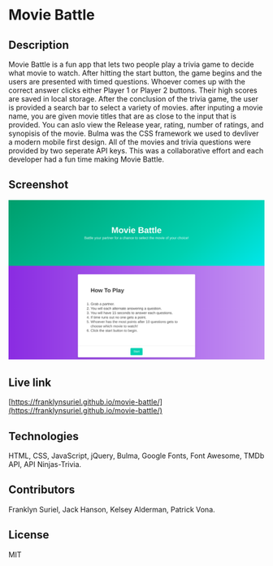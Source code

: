 # Movie Battle

## Description

Movie Battle is a fun app that lets two people play a trivia game to decide what movie to watch. After hitting the start button, the game begins and the users are presented with timed questions. Whoever comes up with the correct answer clicks either Player 1 or Player 2 buttons. Their high scores are saved in local storage. After the conclusion of the trivia game, the user is provided a search bar to select a variety of movies. after inputing a movie name, you are given movie titles that are as close to the input that is provided. You can aslo view the Release year, rating, number of ratings, and synopisis of the movie. Bulma was the CSS framework we used to devliver a modern mobile first design. All of the movies and trivia questions were provided by two seperate API keys. This was a collaborative effort and each developer had a fun time making Movie Battle.

## Screenshot

![computer](./assets/Pictures/README-Pic.png)

## Live link

[https://franklynsuriel.github.io/movie-battle/](https://franklynsuriel.github.io/movie-battle/)

## Technologies

HTML, CSS, JavaScript, jQuery, Bulma, Google Fonts, Font Awesome, TMDb API, API Ninjas-Trivia.

## Contributors

Franklyn Suriel, Jack Hanson, Kelsey Alderman, Patrick Vona.

## License

MIT
